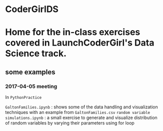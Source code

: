 # CoderGirlDS

# Home for the in-class exercises covered in LaunchCoderGirl's Data Science track. 

## some examples
### 2017-04-05 meeting
In `PythonPractice`

 `GaltonFamilies.ipynb` : shows some of the data handling and visualization techniques with an example from `GaltonFamilies.csv`
 `random variable simulations.ipynb` : a small exercise to generate and visualize distribution of random variables by varying their parameters using for loop
